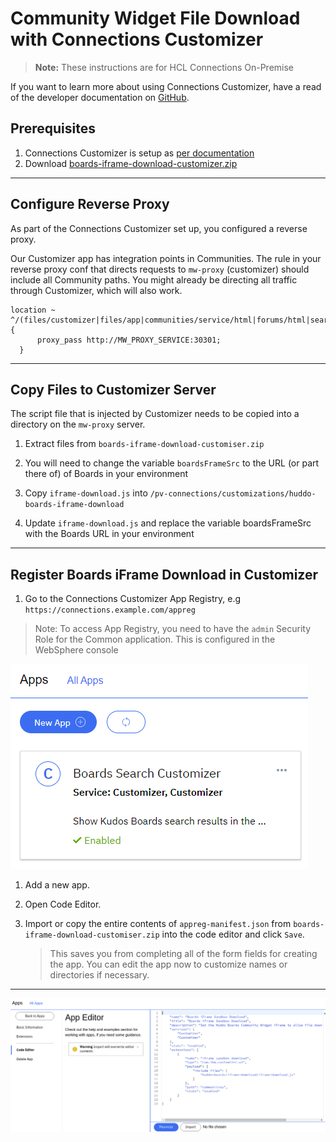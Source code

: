 # Community Widget File Download with Connections Customizer

> **Note:** These instructions are for HCL Connections On-Premise

If you want to learn more about using Connections Customizer, have a read of the developer documentation on [GitHub](https://github.com/ibmcnxdev/customizer/blob/master/docs/HCLConnectionsCustomizer.md).

## Prerequisites

1. Connections Customizer is setup as [per documentation](https://www.ibm.com/support/knowledgecenter/en/SSYGQH_6.0.0/admin/install/cp_config_customizer_intro.html)
1. Download [boards-iframe-download-customizer.zip](/assets/connections/boards-iframe-download-customiser.zip)

---

## Configure Reverse Proxy

As part of the Connections Customizer set up, you configured a reverse proxy.

Our Customizer app has integration points in Communities. The rule in your reverse proxy conf that directs requests to `mw-proxy` (customizer) should include all Community paths. You might already be directing all traffic through Customizer, which will also work.


    location ~ ^/(files/customizer|files/app|communities/service/html|forums/html|search/web|homepage/web|social/home|mycontacts|wikis/home|blogs|news|activities/service/html|profiles/html|viewer) {
          proxy_pass http://MW_PROXY_SERVICE:30301;
      }

---

## Copy Files to Customizer Server

The script file that is injected by Customizer needs to be copied into a directory on the `mw-proxy` server.

1. Extract files from `boards-iframe-download-customiser.zip`

1. You will need to change the variable `boardsFrameSrc` to the URL (or part there of) of Boards in your environment

1. Copy `iframe-download.js` into `/pv-connections/customizations/huddo-boards-iframe-download`

1. Update `iframe-download.js` and replace the variable boardsFrameSrc with the Boards URL in your environment

---

## Register Boards iFrame Download in Customizer

1. Go to the Connections Customizer App Registry, e.g `https://connections.example.com/appreg`

  > Note: To access App Registry, you need to have the `admin` Security Role for the Common application. This is configured in the WebSphere console

![App Registration Page](/assets/connections/appreg.png)

1. Add a new app.

1. Open Code Editor.

1. Import or copy the entire contents of `appreg-manifest.json` from `boards-iframe-download-customiser.zip` into the code editor and click `Save`.

   > This saves you from completing all of the form fields for creating the app. You can edit the app now to customize names or directories if necessary.

---

![App Editor](/assets/connections/iframe-appreg.png)

